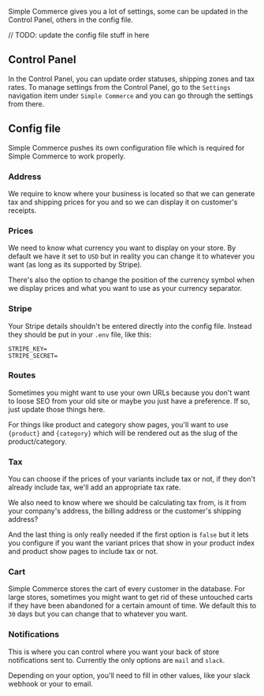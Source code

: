 Simple Commerce gives you a lot of settings, some can be updated in the Control Panel, others in the config file.

// TODO: update the config file stuff in here

## Control Panel

In the Control Panel, you can update order statuses, shipping zones and tax rates. To manage settings from the Control Panel, go to the `Settings` navigation item under `Simple Commerce` and you can go through the settings from there.

## Config file

Simple Commerce pushes its own configuration file which is required for Simple Commerce to work properly.

### Address

We require to know where your business is located so that we can generate tax and shipping prices for you and so we can display it on customer's receipts.

### Prices

We need to know what currency you want to display on your store. By default we have it set to `USD` but in reality you can change it to whatever you want (as long as its supported by Stripe).

There's also the option to change the position of the currency symbol when we display prices and what you want to use as your currency separator. 

### Stripe

Your Stripe details shouldn't be entered directly into the config file. Instead they should be put in your `.env` file, like this:

```
STRIPE_KEY=
STRIPE_SECRET=
```

### Routes

Sometimes you might want to use your own URLs because you don't want to loose SEO from your old site or maybe you just have a preference. If so, just update those things here.

For things like product and category show pages, you'll want to use `{product}` and `{category}` which will be rendered out as the slug of the product/category.

### Tax

You can choose if the prices of your variants include tax or not, if they don't already include tax, we'll add an appropriate tax rate.

We also need to know where we should be calculating tax from, is it from your company's address, the billing address or the customer's shipping address?

And the last thing is only really needed if the first option is `false` but it lets you configure if you want the variant prices that show in your product index and product show pages to include tax or not.

### Cart

Simple Commerce stores the cart of every customer in the database. For large stores, sometimes you might want to get rid of these untouched carts if they have been abandoned for a certain amount of time. We default this to `30` days but you can change that to whatever you want.

### Notifications

This is where you can control where you want your back of store notifications sent to. Currently the only options are `mail` and `slack`.

Depending on your option, you'll need to fill in other values, like your slack webhook or your to email.
